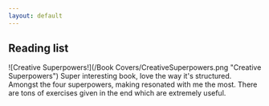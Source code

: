 ```yaml
---
layout: default
---
```


## Reading list 

![Creative Superpowers!](/Book Covers/CreativeSuperpowers.png "Creative Superpowers")
Super interesting book, love the way it's structured. Amongst the four superpowers, making resonated with me the most. There are tons of exercises given in the end which are extremely useful.
